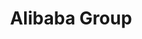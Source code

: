---
guide: https://www.alibabagroup.com/en/news/library
logohandle: alibabagroup
sort: alibabagroup
title: Alibaba Group
twitter: AlibabaGroup
website: https://www.alibabagroup.com/
wikipedia: https://en.wikipedia.org/wiki/Alibaba_Group
---